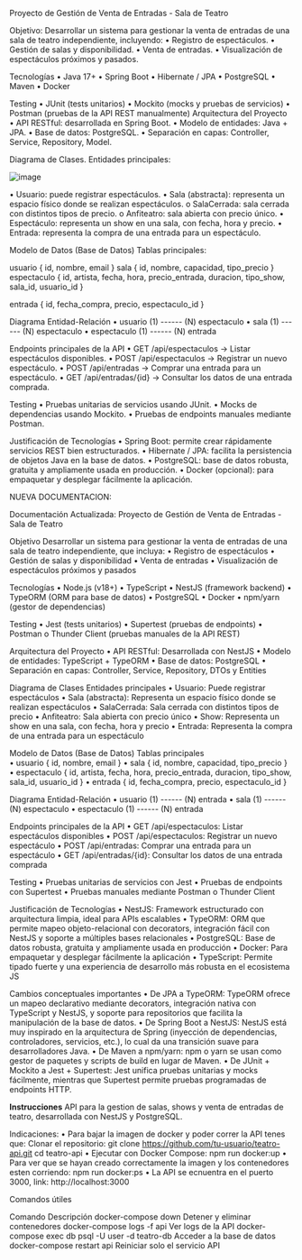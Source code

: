 Proyecto de Gestión de Venta de Entradas - Sala de Teatro

Objetivo:
  Desarrollar un sistema para gestionar la venta de entradas de una sala de teatro independiente, incluyendo:
    •	Registro de espectáculos.
    •	Gestión de salas y disponibilidad.
    •	Venta de entradas.
    •	Visualización de espectáculos próximos y pasados.
  
Tecnologías
  •	Java 17+
  •	Spring Boot
  •	Hibernate / JPA
  •	PostgreSQL
  •	Maven
  •	Docker 
  
Testing
  •	JUnit (tests unitarios)
  •	Mockito (mocks y pruebas de servicios)
  •	Postman (pruebas de la API REST manualmente)
  Arquitectura del Proyecto
  •	API RESTful: desarrollada en Spring Boot.
  •	Modelo de entidades: Java + JPA.
  •	Base de datos: PostgreSQL.
  •	Separación en capas: Controller, Service, Repository, Model.
  
Diagrama de Clases. Entidades principales:

  ![image](https://github.com/user-attachments/assets/880bbfb4-5efb-49b8-9339-e5447119e345)

•	Usuario: puede registrar espectáculos.
  •	Sala (abstracta): representa un espacio físico donde se realizan espectáculos.
    o	SalaCerrada: sala cerrada con distintos tipos de precio.
    o	Anfiteatro: sala abierta con precio único.
  •	Espectáculo: representa un show en una sala, con fecha, hora y precio.
  •	Entrada: representa la compra de una entrada para un espectáculo.

Modelo de Datos (Base de Datos)
Tablas principales:

  usuario {
    id,
    nombre,
    email
  }
  sala {
    id,
    nombre,
    capacidad,
    tipo_precio
  }
  espectaculo {
    id,
    artista,
    fecha,
    hora,
    precio_entrada,
    duracion,
    tipo_show,
    sala_id,
    usuario_id
  }
  
  entrada {
    id,
    fecha_compra,
    precio,
    espectaculo_id
  }

Diagrama Entidad-Relación
  •	usuario (1) ------ (N) espectaculo
  •	sala (1) ------ (N) espectaculo
  •	espectaculo (1) ------ (N) entrada

Endpoints principales de la API
  •	GET /api/espectaculos → Listar espectáculos disponibles.
  •	POST /api/espectaculos → Registrar un nuevo espectáculo.
  •	POST /api/entradas → Comprar una entrada para un espectáculo.
  •	GET /api/entradas/{id} → Consultar los datos de una entrada comprada.

Testing
  •	Pruebas unitarias de servicios usando JUnit.
  •	Mocks de dependencias usando Mockito.
  •	Pruebas de endpoints manuales mediante Postman.

Justificación de Tecnologías
  •	Spring Boot: permite crear rápidamente servicios REST bien estructurados.
  •	Hibernate / JPA: facilita la persistencia de objetos Java en la base de datos.
  •	PostgreSQL: base de datos robusta, gratuita y ampliamente usada en producción.
  •	Docker (opcional): para empaquetar y desplegar fácilmente la aplicación.



NUEVA DOCUMENTACION:

Documentación Actualizada: Proyecto de Gestión de Venta de Entradas - Sala de Teatro

Objetivo
  Desarrollar un sistema para gestionar la venta de entradas de una sala de teatro independiente, que incluya:
    •	Registro de espectáculos
    •	Gestión de salas y disponibilidad
    •	Venta de entradas
    •	Visualización de espectáculos próximos y pasados

Tecnologías
  •	Node.js (v18+)
  •	TypeScript
  •	NestJS (framework backend)
  •	TypeORM (ORM para base de datos)
  •	PostgreSQL
  •	Docker
  •	npm/yarn (gestor de dependencias)

Testing
  •	Jest (tests unitarios)
  • Supertest (pruebas de endpoints)
  • Postman o Thunder Client (pruebas manuales de la API REST)

Arquitectura del Proyecto
  •	API RESTful: Desarrollada con NestJS
  •	Modelo de entidades: TypeScript + TypeORM
  •	Base de datos: PostgreSQL
  •	Separación en capas: Controller, Service, Repository, DTOs y Entities

Diagrama de Clases
  Entidades principales
    •	Usuario: Puede registrar espectáculos
    •	Sala (abstracta): Representa un espacio físico donde se realizan espectáculos
    •	SalaCerrada: Sala cerrada con distintos tipos de precio
    •	Anfiteatro: Sala abierta con precio único
    •	Show: Representa un show en una sala, con fecha, hora y precio
    •	Entrada: Representa la compra de una entrada para un espectáculo

Modelo de Datos (Base de Datos)
  Tablas principales  
    •	usuario { id, nombre, email }
    •	sala { id, nombre, capacidad, tipo_precio }
    •	espectaculo { id, artista, fecha, hora, precio_entrada, duracion, tipo_show, sala_id, usuario_id }
    •	entrada { id, fecha_compra, precio, espectaculo_id }
  
  Diagrama Entidad-Relación
    •	usuario (1) ------ (N) entrada
    •	sala (1) ------ (N) espectaculo
    •	espectaculo (1) ------ (N) entrada
  
  Endpoints principales de la API
    •	GET /api/espectaculos: Listar espectáculos disponibles
    •	POST /api/espectaculos: Registrar un nuevo espectáculo
    •	POST /api/entradas: Comprar una entrada para un espectáculo
    •	GET /api/entradas/{id}: Consultar los datos de una entrada comprada

Testing
  •	Pruebas unitarias de servicios con Jest
  •	Pruebas de endpoints con Supertest
  •	Pruebas manuales mediante Postman o Thunder Client

Justificación de Tecnologías
  •	NestJS: Framework estructurado con arquitectura limpia, ideal para APIs escalables
  •	TypeORM: ORM que permite mapeo objeto-relacional con decorators, integración fácil con NestJS y soporte a múltiples bases relacionales
  •	PostgreSQL: Base de datos robusta, gratuita y ampliamente usada en producción
  •	Docker: Para empaquetar y desplegar fácilmente la aplicación
  •	TypeScript: Permite tipado fuerte y una experiencia de desarrollo más robusta en el ecosistema JS

Cambios conceptuales importantes
  •	De JPA a TypeORM: TypeORM ofrece un mapeo declarativo mediante decorators, integración nativa con TypeScript y NestJS, y soporte para repositorios que facilita la manipulación de la base de datos.
  •	De Spring Boot a NestJS: NestJS está muy inspirado en la arquitectura de Spring (inyección de dependencias, controladores, servicios, etc.), lo cual da una transición suave para desarrolladores Java.
  •	De Maven a npm/yarn: npm o yarn se usan como gestor de paquetes y scripts de build en lugar de Maven.
  •	De JUnit + Mockito a Jest + Supertest: Jest unifica pruebas unitarias y mocks fácilmente, mientras que Supertest permite pruebas programadas de endpoints HTTP.

**Instrucciones**
API para la gestion de salas, shows y venta de entradas de teatro, desarrollada con NestJS y PostgreSQL.

Indicaciones:
  •	Para bajar la imagen de docker y poder correr la API tenes que:
    Clonar el repositorio: 
      git clone https://github.com/tu-usuario/teatro-api.git
      cd teatro-api
  •	Ejecutar con Docker Compose:
      npm run docker:up
  • Para ver que se hayan creado correctamente la imagen y los contenedores esten corriendo: 
      npm run docker:ps
  •	La API se ecnuentra en el puerto 3000, link:
      http://localhost:3000

Comandos útiles

Comando                                               Descripción
docker-compose down                                   Detener y eliminar contenedores
docker-compose logs -f api                            Ver logs de la API
docker-compose exec db psql -U user -d teatro-db      Acceder a la base de datos
docker-compose restart api                            Reiniciar solo el servicio API
